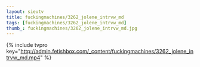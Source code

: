 ```yaml
--- 
layout: sieutv
title: fuckingmachines/3262_jolene_intrvw_md
tags: [fuckingmachines/3262_jolene_intrvw_md]
thumb_: fuckingmachines/3262_jolene_intrvw_md.jpg
---
```

{% include tvpro key="http://admin.fetishbox.com/_content/fuckingmachines/3262_jolene_intrvw_md.mp4" %} 
